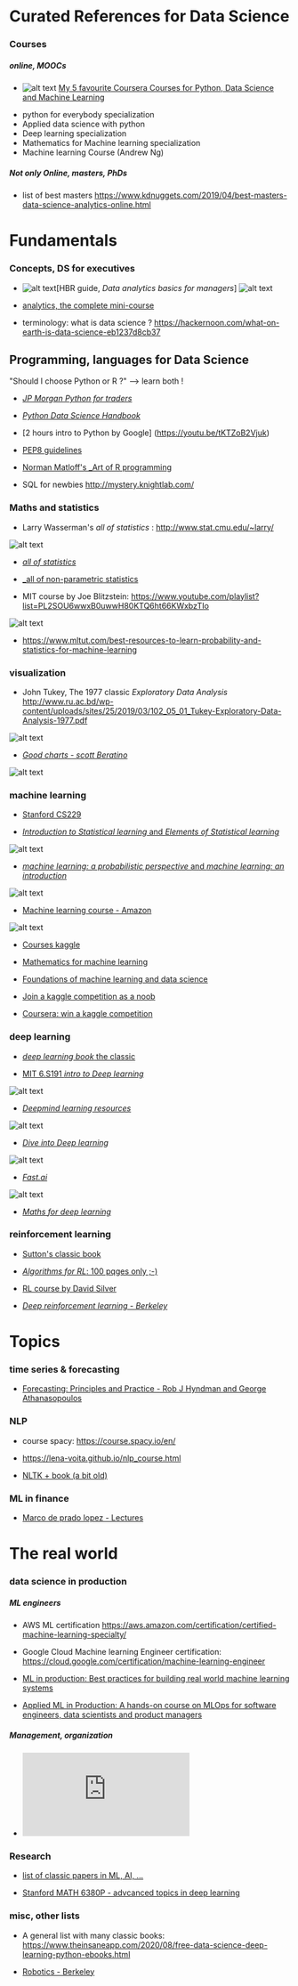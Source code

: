 # Curated References for Data Science 

### Courses

##### online, MOOCs

* ![alt text](https://github.com/GitHKDL/references/blob/main/icon_video.png?raw=true) [My 5 favourite Coursera Courses for Python, Data Science and Machine Learning](https://www.youtube.com/watch?v=-Lazy3r6FKk&feature=share)
- python for everybody specialization
- Applied data science with python 
- Deep learning specialization
- Mathematics for Machine learning specialization
- Machine learning Course (Andrew Ng) 

##### Not only Online, masters, PhDs 

* list of best masters https://www.kdnuggets.com/2019/04/best-masters-data-science-analytics-online.html

# Fundamentals

### Concepts, DS for executives 

* ![alt text](https://github.com/GitHKDL/references/blob/main/icon_pdf2.png?raw=true)[HBR guide, _Data analytics basics for managers_]
![alt text](https://github.com/GitHKDL/references/blob/main/51Os0ocq%2BqL.jpg?raw=true)

* [analytics, the complete mini-course](https://decision.substack.com/p/analytics-the-complete-minicourse)

* terminology: what is data science ? https://hackernoon.com/what-on-earth-is-data-science-eb1237d8cb37


## Programming, languages for Data Science

"Should I choose Python or R ?" --> learn both ! 

* [_JP Morgan Python for traders_](https://github.com/jpmorganchase/python-training)

* [_Python Data Science Handbook_](https://jakevdp.github.io/PythonDataScienceHandbook/)

* [2 hours intro to Python by Google] (https://youtu.be/tKTZoB2Vjuk)

* [PEP8 guidelines](https://realpython.com/python-pep8/#:~:text=The%20primary%20focus%20of%20PEP,and%20style%2C%20for%20the%20community.)

* [Norman Matloff's _Art of R programming](http://diytranscriptomics.com/Reading/files/The%20Art%20of%20R%20Programming.pdf)

* SQL for newbies http://mystery.knightlab.com/


### Maths and statistics

* Larry Wasserman's _all of statistics_ : http://www.stat.cmu.edu/~larry/

![alt text](https://github.com/GitHKDL/references/blob/main/61L6v7WjPzL.jpg?raw=true)

* [_all of statistics_](http://static.stevereads.com/papers_to_read/all_of_statistics.pdf)
* [_all of non-parametric statistics](https://web.stanford.edu/class/ee378a/books/book2.pdf)

* MIT course by Joe Blitzstein: https://www.youtube.com/playlist?list=PL2SOU6wwxB0uwwH80KTQ6ht66KWxbzTIo

![alt text](https://github.com/GitHKDL/references/blob/main/hqdefault.jpg?raw=true)

* https://www.mltut.com/best-resources-to-learn-probability-and-statistics-for-machine-learning


### visualization 

*  John Tukey, The 1977 classic _Exploratory Data Analysis_ http://www.ru.ac.bd/wp-content/uploads/sites/25/2019/03/102_05_01_Tukey-Exploratory-Data-Analysis-1977.pdf

![alt text](https://github.com/GitHKDL/references/blob/main/images.jpeg?raw=true)

* [_Good charts - scott Beratino_](https://www.oreilly.com/library/view/good-charts/9781633690714/)

![alt text](https://github.com/GitHKDL/references/blob/main/Screen%20Shot%202020-12-10%20at%207.39.57%20PM.png?raw=true)

### machine learning 

* [Stanford CS229](http://cs229.stanford.edu/syllabus-fall2020.html)

* [_Introduction to Statistical learning_ and  _Elements of Statistical learning_ ](http://faculty.marshall.usc.edu/gareth-james/ISL/)

![alt text](https://github.com/GitHKDL/references/blob/main/ISL.jpg?raw=true)

* [_machine learning: a probabilistic perspective_  and _machine learning: an introduction_](https://probml.github.io/pml-book/)

![alt text](https://github.com/GitHKDL/references/blob/main/MLintro_murphy.jpg?raw=true)

* [Machine learning course - Amazon](https://www.amazon.science/latest-news/machine-learning-course-free-online-from-amazon-machine-learning-university)

![alt text](https://github.com/GitHKDL/references/blob/main/Screen%20Shot%202020-12-10%20at%204.30.38%20PM.png?raw=true)

* [Courses kaggle](https://www.kaggle.com/learn/overview)

* [Mathematics for machine learning](https://mml-book.github.io/)

* [Foundations of machine learning and data science](https://sdsclub.com/machine-learning-data-science-foundations)

* [Join a kaggle competition as a noob](https://www.kaggle.com/tanulsingh077/tackling-any-kaggle-competition-the-noob-s-way)

* [Coursera: win a kaggle competition](https://www.coursera.org/learn/competitive-data-science)


### deep learning 

* [_deep learning book_ the classic](https://www.deeplearningbook.org/)

* [MIT 6.S191 _intro to Deep learning_](http://introtodeeplearning.com/)

![alt text](https://github.com/GitHKDL/references/blob/main/Screen%20Shot%202020-12-10%20at%207.22.42%20PM.png?raw=true)

* [_Deepmind learning resources_](https://deepmind.com/learning-resources/deep-learning-lecture-series-2020)

![alt text](https://github.com/GitHKDL/references/blob/main/dl_lectures.png?raw=true)

* [_Dive into Deep learning_](https://d2l.ai/)

![alt text](https://github.com/GitHKDL/references/blob/main/Screen%20Shot%202020-12-10%20at%206.01.05%20PM.png?raw=true)

* [_Fast.ai_](https://www.fast.ai/)

![alt text](https://github.com/GitHKDL/references/blob/main/Screen%20Shot%202020-12-10%20at%206.07.58%20PM.png?raw=true)

* [_Maths for deep learning_](https://explained.ai/matrix-calculus/index.html)

### reinforcement learning 

* [Sutton's classic book](http://www.incompleteideas.net/book/the-book.html)

* [_Algorithms for RL_: 100 pqges only ;-) ](https://sites.ualberta.ca/~szepesva/rlbook.html)

* [RL course by David Silver](https://www.youtube.com/watch?v=2pWv7GOvuf0)

* [_Deep reinforcement learning - Berkeley_](https://www.youtube.com/playlist?list=PL_iWQOsE6TfURIIhCrlt-wj9ByIVpbfGc)


# Topics 

### time series & forecasting 

* [Forecasting: Principles and Practice - Rob J Hyndman and George Athanasopoulos](https://otexts.com/fpp2/)


### NLP 

* course spacy: https://course.spacy.io/en/

* https://lena-voita.github.io/nlp_course.html

* [NLTK + book (a bit old)](http://www.nltk.org/book/)

### ML in finance

* [Marco de prado lopez - Lectures](http://www.quantresearch.org/Lectures.htm)


# The real world 

### data science in production

##### ML engineers 

* AWS ML certification https://aws.amazon.com/certification/certified-machine-learning-specialty/

* Google Cloud Machine learning Engineer certification: https://cloud.google.com/certification/machine-learning-engineer

* [ML in production: Best practices for building real world machine learning systems](https://mlinproduction.com/)

* [Applied ML in Production: A hands-on course on MLOps for software engineers, data scientists and product managers](https://madewithml.com/courses/applied-ml-in-production/)

##### Management, organization 

* ![The Care and Feeding of Data Scientists: How to Build, Manage, and Retain a Data Science Team](https://oreilly-ds-report.s3.amazonaws.com/Care_and_Feeding_of_Data_Scientists.pdf)


### Research 

* [list of classic papers in ML, AI, ...](https://github.com/tirthajyoti/Papers-Literature-ML-DL-RL-AI)

* [Stanford MATH 6380P - advcanced topics in deep learning](https://deeplearning-math.github.io/)


### misc, other lists 

* A general list with many classic books: https://www.theinsaneapp.com/2020/08/free-data-science-deep-learning-python-ebooks.html

* [Robotics - Berkeley](https://people.eecs.berkeley.edu/~pabbeel/cs287-fa19/)




